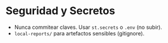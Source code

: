 # Seguridad y Secretos

- Nunca commitear claves. Usar `st.secrets` o `.env` (no subir).
- `local-reports/` para artefactos sensibles (gitignore).
